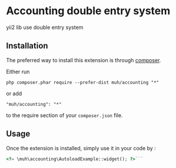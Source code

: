 Accounting double entry system
==============================
yii2 lib use  double entry system

Installation
------------

The preferred way to install this extension is through [composer](https://getcomposer.org/download/).

Either run

```
php composer.phar require --prefer-dist muh/accounting "*"
```

or add

```
"muh/accounting": "*"
```

to the require section of your `composer.json` file.


Usage
-----

Once the extension is installed, simply use it in your code by  :

```php
<?= \muh\accounting\AutoloadExample::widget(); ?>```
